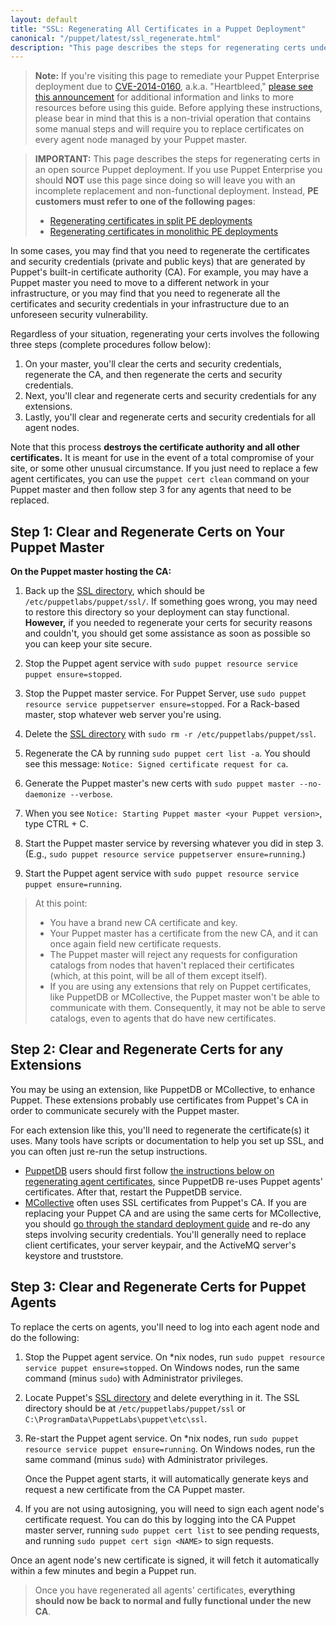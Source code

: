 ```yaml
---
layout: default
title: "SSL: Regenerating All Certificates in a Puppet Deployment"
canonical: "/puppet/latest/ssl_regenerate.html"
description: "This page describes the steps for regenerating certs under an open source Puppet deployment."
---
```


[split]: {{pe}}/trouble_regenerate_certs_split.html
[monolithic]: {{pe}}/trouble_regenerate_certs_monolithic.html
[puppetdb]: {{puppetdb}}/
[puppet dashboard]: /dashboard/1.2
[mcollective]: /mcollective
[ssldir]: ./dirs_ssldir.html

> **Note:** If you're visiting this page to remediate your Puppet Enterprise deployment due to [CVE-2014-0160][cve], a.k.a. "Heartbleed," [please see this announcement][blog] for additional information and links to more resources before using this guide. Before applying these instructions, please bear in mind that this is a non-trivial operation that contains some manual steps and will require you to replace certificates on  every agent node managed by your Puppet master.

[blog]: http://puppetlabs.com/blog/heartbleed-security-bug-update-puppet-users
[cve]: https://web.nvd.nist.gov/view/vuln/detail?vulnId=CVE-2014-0160

> **IMPORTANT:** This page describes the steps for regenerating certs in an open source Puppet deployment. If you use Puppet Enterprise you  should **NOT** use this page since doing so will leave you with an incomplete replacement and non-functional deployment. Instead, **PE customers must refer to one of the following pages**:
>
> * [Regenerating certificates in split PE deployments][split]
> * [Regenerating certificates in monolithic PE deployments][monolithic]

In some cases, you may find that you need to regenerate the certificates and security credentials (private and public keys) that are generated by Puppet's built-in certificate authority (CA). For example, you may have a Puppet master you need to move to a different network in your infrastructure, or you may find that you need to regenerate all the certificates and security credentials in your infrastructure due to an unforeseen security vulnerability.

Regardless of your situation, regenerating your certs involves the following three steps (complete procedures follow below):

1. On your master, you'll clear the certs and security credentials, regenerate the CA, and then regenerate the certs and security credentials.
2. Next, you'll clear and regenerate certs and security credentials for any extensions.
3. Lastly, you'll clear and regenerate certs and security credentials for all agent nodes.

Note that this process **destroys the certificate authority and all other certificates.** It is meant for use in the event of a total compromise of your site, or some other unusual circumstance. If you just need to replace a few agent certificates, you can use the `puppet cert clean` command on your Puppet master and then follow step 3 for any agents that need to be replaced.


## Step 1: Clear and Regenerate Certs on Your Puppet Master

**On the Puppet master hosting the CA:**

1. Back up the [SSL directory][ssldir], which should be `/etc/puppetlabs/puppet/ssl/`. If something goes wrong, you may need to restore this directory so your deployment can stay functional. **However,** if you needed to regenerate your certs for security reasons and couldn't, you should get some assistance as soon as possible so you can keep your site secure.
2. Stop the Puppet agent service with `sudo puppet resource service puppet ensure=stopped`.
3. Stop the Puppet master service. For Puppet Server, use `sudo puppet resource service puppetserver ensure=stopped`. For a Rack-based master, stop whatever web server you're using.
4. Delete the [SSL directory][ssldir] with `sudo rm -r /etc/puppetlabs/puppet/ssl`.
5. Regenerate the CA by running `sudo puppet cert list -a`.
   You should see this message: `Notice: Signed certificate request for ca`.

6. Generate the Puppet master's new certs with `sudo puppet master --no-daemonize --verbose`.
7. When you see `Notice: Starting Puppet master <your Puppet version>`, type CTRL + C.
8. Start the Puppet master service by reversing whatever you did in step 3. (E.g., `sudo puppet resource service puppetserver ensure=running`.)
9. Start the Puppet agent service with `sudo puppet resource service puppet ensure=running`.

> At this point:
>
> * You have a brand new CA certificate and key.
> * Your Puppet master has a certificate from the new CA, and it can once again field new certificate requests.
> * The Puppet master will reject any requests for configuration catalogs from nodes that haven't replaced their certificates (which, at this point, will be all of them except itself).
> * If you are using any extensions that rely on Puppet certificates, like PuppetDB or MCollective, the Puppet master won't be able to communicate with them. Consequently, it may not be able to serve catalogs, even to agents that do have new certificates.

## Step 2: Clear and Regenerate Certs for any Extensions

You may be using an extension, like PuppetDB or MCollective, to enhance Puppet. These extensions probably use certificates from Puppet's CA in order to communicate securely with the Puppet master.

For each extension like this, you'll need to regenerate the certificate(s) it uses. Many tools have scripts or documentation to help you set up SSL, and you can often just re-run the setup instructions.

* [PuppetDB][] users should first follow [the instructions below on regenerating agent certificates][agent_certs], since PuppetDB re-uses Puppet agents' certificates. After that, restart the PuppetDB service.
* [MCollective][] often uses SSL certificates from Puppet's CA. If you are replacing your Puppet CA and are using the same certs for MCollective, you should [go through the standard deployment guide][standard_mco] and re-do any steps involving security credentials. You'll generally need to replace client certificates, your server keypair, and the ActiveMQ server's keystore and truststore.

[standard_mco]: /mcollective/deploy/standard.html

## Step 3: Clear and Regenerate Certs for Puppet Agents

[agent_certs]: #step-3-clear-and-regenerate-certs-for-puppet-agents

To replace the certs on agents, you'll need to log into each agent node and do the following:

1. Stop the Puppet agent service. On \*nix nodes, run `sudo puppet resource service puppet ensure=stopped`. On Windows nodes, run the same command (minus `sudo`) with Administrator privileges.
2. Locate Puppet's [SSL directory][ssldir] and delete everything in it. The SSL directory should be at `/etc/puppetlabs/puppet/ssl` or `C:\ProgramData\PuppetLabs\puppet\etc\ssl`.
3. Re-start the Puppet agent service. On \*nix nodes, run `sudo puppet resource service puppet ensure=running`. On Windows nodes, run the same command (minus `sudo`) with Administrator privileges.

   Once the Puppet agent starts, it will automatically generate keys and request a new certificate from the CA Puppet master.
4. If you are not using autosigning, you will need to sign each agent node's certificate request. You can do this by logging into the CA Puppet master server, running `sudo puppet cert list` to see pending requests, and running `sudo puppet cert sign <NAME>` to sign requests.

Once an agent node's new certificate is signed, it will fetch it automatically within a few minutes and begin a Puppet run.

> Once you have regenerated all agents' certificates, **everything should now be back to normal and fully functional under the new CA**.
